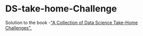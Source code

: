 # DS-take-home-Challenge

Solution to the book -["A Collection of Data Science Take-Home Challenges".](https://datamasked.com)
